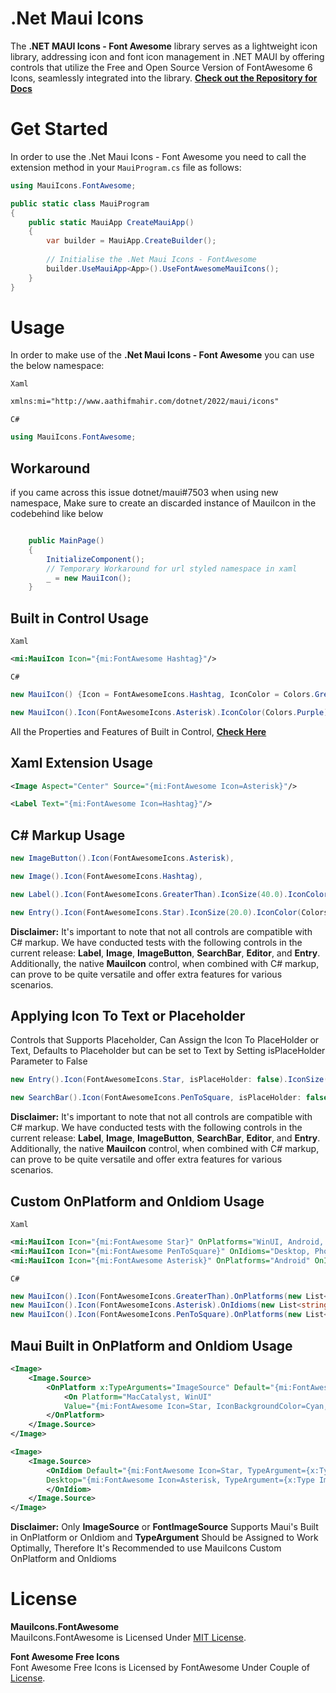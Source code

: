 # .Net Maui Icons

The **.NET MAUI Icons - Font Awesome** library serves as a lightweight icon library, addressing icon and font icon management in .NET MAUI by offering controls that utilize the Free and Open Source Version of FontAwesome 6 Icons, seamlessly integrated into the library.
**[Check out the Repository for Docs](https://github.com/AathifMahir/MauiIcons)**

# Get Started
In order to use the .Net Maui Icons - Font Awesome you need to call the extension method in your `MauiProgram.cs` file as follows:

```csharp
using MauiIcons.FontAwesome;

public static class MauiProgram
{
	public static MauiApp CreateMauiApp()
	{
		var builder = MauiApp.CreateBuilder();
		
		// Initialise the .Net Maui Icons - FontAwesome
		builder.UseMauiApp<App>().UseFontAwesomeMauiIcons();
	}
}
```

# Usage


In order to make use of the **.Net Maui Icons - Font Awesome** you can use the below namespace:

`Xaml`

```xml
xmlns:mi="http://www.aathifmahir.com/dotnet/2022/maui/icons"
```

`C#`
```csharp
using MauiIcons.FontAwesome;
```

## Workaround

if you came across this issue dotnet/maui#7503 when using new namespace, Make sure to create an discarded instance of MauiIcon in the codebehind like below

```csharp

    public MainPage()
    {
        InitializeComponent();
        // Temporary Workaround for url styled namespace in xaml
        _ = new MauiIcon();
    }

```

## Built in Control Usage

`Xaml`
```xml
<mi:MauiIcon Icon="{mi:FontAwesome Hashtag}"/>
```
`C#`
```csharp
new MauiIcon() {Icon = FontAwesomeIcons.Hashtag, IconColor = Colors.Green};

new MauiIcon().Icon(FontAwesomeIcons.Asterisk).IconColor(Colors.Purple);
```

All the Properties and Features of Built in Control, **[Check Here](https://github.com/AathifMahir/MauiIcons)**


## Xaml Extension Usage
```xml
<Image Aspect="Center" Source="{mi:FontAwesome Icon=Asterisk}"/>

<Label Text="{mi:FontAwesome Icon=Hashtag}"/>
```

## C# Markup Usage

```csharp
new ImageButton().Icon(FontAwesomeIcons.Asterisk),

new Image().Icon(FontAwesomeIcons.Hashtag),

new Label().Icon(FontAwesomeIcons.GreaterThan).IconSize(40.0).IconColor(Colors.Red),

new Entry().Icon(FontAwesomeIcons.Star).IconSize(20.0).IconColor(Colors.Aqua),
```

**Disclaimer:** It's important to note that not all controls are compatible with C# markup. We have conducted tests with the following controls in the current release: **Label**, **Image**, **ImageButton**, **SearchBar**, **Editor**, and **Entry**. Additionally, the native **MauiIcon** control, when combined with C# markup, can prove to be quite versatile and offer extra features for various scenarios.

## Applying Icon To Text or Placeholder
Controls that Supports Placeholder, Can Assign the Icon To PlaceHolder or Text, 
Defaults to Placeholder but can be set to Text by Setting isPlaceHolder Parameter to False

```csharp
new Entry().Icon(FontAwesomeIcons.Star, isPlaceHolder: false).IconSize(20.0).IconColor(Colors.Aqua);

new SearchBar().Icon(FontAwesomeIcons.PenToSquare, isPlaceHolder: false);
```

**Disclaimer:** It's important to note that not all controls are compatible with C# markup. We have conducted tests with the following controls in the current release: **Label**, **Image**, **ImageButton**, **SearchBar**, **Editor**, and **Entry**. Additionally, the native **MauiIcon** control, when combined with C# markup, can prove to be quite versatile and offer extra features for various scenarios.

## Custom OnPlatform and OnIdiom Usage
`Xaml`

```xml
<mi:MauiIcon Icon="{mi:FontAwesome Star}" OnPlatforms="WinUI, Android, MacCatalyst"/>
<mi:MauiIcon Icon="{mi:FontAwesome PenToSquare}" OnIdioms="Desktop, Phone, Tablet"/>
<mi:MauiIcon Icon="{mi:FontAwesome Asterisk}" OnPlatforms="Android" OnIdioms="Phone"/>
```

`C#`
```csharp
new MauiIcon().Icon(FontAwesomeIcons.GreaterThan).OnPlatforms(new List<string>{"WinUI", "Android"});
new MauiIcon().Icon(FontAwesomeIcons.Asterisk).OnIdioms(new List<string>{"Desktop", "Phone"});
new MauiIcon().Icon(FontAwesomeIcons.PenToSquare).OnPlatforms(new List<string>{"WinUI", "Android"}).OnIdioms(new List<string>{"Desktop", "Phone"});
```

## Maui Built in OnPlatform and OnIdiom Usage

```xml
<Image>
    <Image.Source>
        <OnPlatform x:TypeArguments="ImageSource" Default="{mi:FontAwesome Icon=GreaterThan, TypeArgument={x:Type ImageSource}}">
            <On Platform="MacCatalyst, WinUI" 
			Value="{mi:FontAwesome Icon=Star, IconBackgroundColor=Cyan, TypeArgument={x:Type ImageSource}}"/>
        </OnPlatform>
    </Image.Source>
</Image>

<Image>
    <Image.Source>
        <OnIdiom Default="{mi:FontAwesome Icon=Star, TypeArgument={x:Type ImageSource}}" 
		Desktop="{mi:FontAwesome Icon=Asterisk, TypeArgument={x:Type ImageSource}}">
        </OnIdiom>
    </Image.Source>
</Image>

```
**Disclaimer:**  Only **ImageSource** or **FontImageSource** Supports Maui's Built in OnPlatform or OnIdiom and **TypeArgument** Should be Assigned to Work Optimally, Therefore It's Recommended to use MauiIcons Custom OnPlatform and OnIdioms

# License

**MauiIcons.FontAwesome**  
MauiIcons.FontAwesome is Licensed Under [MIT License](https://github.com/AathifMahir/MauiIcons/blob/master/LICENSE).

**Font Awesome Free Icons**  
Font Awesome Free Icons is Licensed by FontAwesome Under Couple of [License](https://fontawesome.com/license/free).


